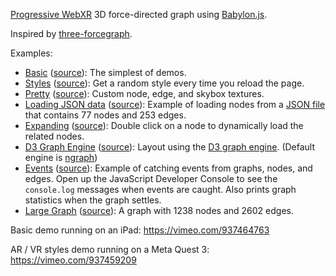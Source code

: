 [Progressive WebXR](https://blog.mozvr.com/progressive-webxr-ar-store/)
3D force-directed graph using [Babylon.js](https://www.babylonjs.com/).

Inspired by [three-forcegraph](https://github.com/vasturiano/three-forcegraph).

Examples:
- [Basic](https://apowers313.github.io/graphty/examples/basic.html)
  ([source](https://github.com/apowers313/graphty/blob/master/examples/basic.html)): The simplest of demos.
- [Styles](https://apowers313.github.io/graphty/examples/styles.html)
  ([source](https://github.com/apowers313/graphty/blob/master/examples/styles.html)):
  Get a random style every time you reload the page.
- [Pretty](https://apowers313.github.io/graphty/examples/pretty.html)
  ([source](https://github.com/apowers313/graphty/blob/master/examples/pretty.html)):
  Custom node, edge, and skybox textures.
- [Loading JSON
  data](https://apowers313.github.io/graphty/examples/json_data.html)
  ([source](https://github.com/apowers313/graphty/blob/master/examples/json_data.html)): Example of loading nodes from a [JSON
    file](https://github.com/apowers313/graphty/blob/master/examples/data/miserables.json)
    that contains 77 nodes and 253 edges.
- [Expanding](https://apowers313.github.io/graphty/examples/expanding.html)
  ([source](https://github.com/apowers313/graphty/blob/master/examples/expanding.html)): Double click on a node to dynamically load the related nodes.
- [D3 Graph
  Engine](https://apowers313.github.io/graphty/examples/graph_engine.html)
  ([source](https://github.com/apowers313/graphty/blob/master/examples/graph_engine.html)): Layout using the [D3 graph
  engine](https://github.com/vasturiano/d3-force-3d). (Default engine is
  [ngraph](https://github.com/anvaka/ngraph.forcelayout))
- [Events](https://apowers313.github.io/graphty/examples/events.html)
  ([source](https://github.com/apowers313/graphty/blob/master/examples/events.html)):
  Example of catching events from graphs, nodes, and edges. Open up the
  JavaScript Developer Console to see the `console.log` messages when events are
  caught. Also prints graph statistics when the graph settles.
- [Large
  Graph](https://apowers313.github.io/graphty/examples/large.html)
  ([source](https://github.com/apowers313/graphty/blob/master/examples/large.html)):
  A graph with 1238 nodes and 2602 edges.

Basic demo running on an iPad:
https://vimeo.com/937464763

AR / VR styles demo running on a Meta Quest 3:
https://vimeo.com/937459209